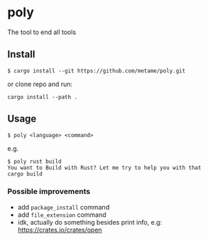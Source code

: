 # poly

The tool to end all tools

## Install

`$ cargo install --git https://github.com/metame/poly.git`

or clone repo and run:

`cargo install --path .`

## Usage

`$ poly <language> <command>`

e.g.

``` shell
$ poly rust build
You want to Build with Rust? Let me try to help you with that
cargo build
```


### Possible improvements

* add `package_install` command
* add `file_extension` command
* idk, actually do something besides print info, e.g:
https://crates.io/crates/open
